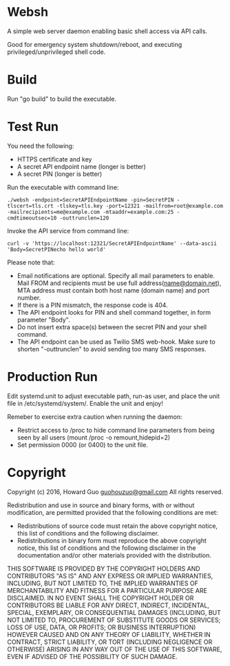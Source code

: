 Websh
=====
A simple web server daemon enabling basic shell access via API calls.

Good for emergency system shutdown/reboot, and executing privileged/unprivileged shell code.

Build
=================
Run "go build" to build the executable.

Test Run
========
You need the following:

- HTTPS certificate and key
- A secret API endpoint name (longer is better)
- A secret PIN (longer is better)

Run the executable with command line:

    ./websh -endpoint=SecretAPIEndpointName -pin=SecretPIN -tlscert=tls.crt -tlskey=tls.key -port=12321 -mailfrom=root@example.com -mailrecipients=me@example.com -mtaaddr=example.com:25 -cmdtimeoutsec=10 -outtrunclen=120

Invoke the API service from command line:

    curl -v 'https://localhost:12321/SecretAPIEndpointName' --data-ascii 'Body=SecretPINecho hello world'

Please note that:

- Email notifications are optional. Specify all mail parameters to enable. Mail FROM and recipients must be use full address(name@domain.net), MTA address must contain both host name (domain name) and port number.
- If there is a PIN mismatch, the response code is 404.
- The API endpoint looks for PIN and shell command together, in form parameter "Body".
- Do not insert extra space(s) between the secret PIN and your shell command.
- The API endpoint can be used as Twilio SMS web-hook. Make sure to shorten "-outtrunclen" to avoid sending too many SMS responses.

Production Run
==============
Edit systemd.unit to adjust executable path, run-as user, and place the unit file in /etc/systemd/system/. Enable the unit and enjoy!

Remeber to exercise extra caution when running the daemon:

- Restrict access to /proc to hide command line parameters from being seen by all users (mount /proc -o remount,hidepid=2)
- Set permission 0000 (or 0400) to the unit file.

Copyright
====================
Copyright (c) 2016, Howard Guo <guohouzuo@gmail.com>
All rights reserved.

Redistribution and use in source and binary forms, with or without modification, are permitted provided that the following conditions are met:
- Redistributions of source code must retain the above copyright notice, this list of conditions and the following disclaimer.
- Redistributions in binary form must reproduce the above copyright notice, this list of conditions and the following disclaimer in the documentation and/or other materials provided with the distribution.

THIS SOFTWARE IS PROVIDED BY THE COPYRIGHT HOLDERS AND CONTRIBUTORS "AS IS" AND ANY EXPRESS OR IMPLIED WARRANTIES, INCLUDING, BUT NOT LIMITED TO, THE IMPLIED WARRANTIES OF MERCHANTABILITY AND FITNESS FOR A PARTICULAR PURPOSE ARE DISCLAIMED. IN NO EVENT SHALL THE COPYRIGHT HOLDER OR CONTRIBUTORS BE LIABLE FOR ANY DIRECT, INDIRECT, INCIDENTAL, SPECIAL, EXEMPLARY, OR CONSEQUENTIAL DAMAGES (INCLUDING, BUT NOT LIMITED TO, PROCUREMENT OF SUBSTITUTE GOODS OR SERVICES; LOSS OF USE, DATA, OR PROFITS; OR BUSINESS INTERRUPTION) HOWEVER CAUSED AND ON ANY THEORY OF LIABILITY, WHETHER IN CONTRACT, STRICT LIABILITY, OR TORT (INCLUDING NEGLIGENCE OR OTHERWISE) ARISING IN ANY WAY OUT OF THE USE OF THIS SOFTWARE, EVEN IF ADVISED OF THE POSSIBILITY OF SUCH DAMAGE.
